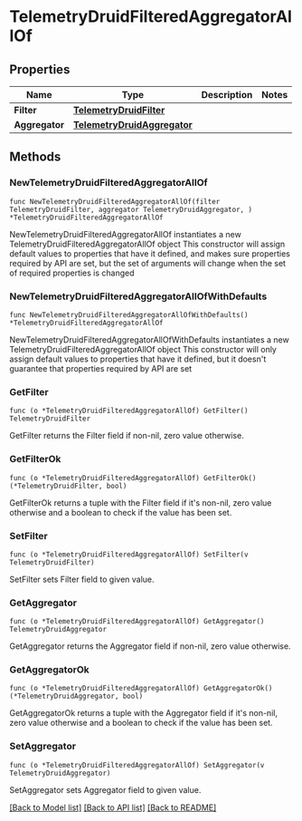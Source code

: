 # TelemetryDruidFilteredAggregatorAllOf

## Properties

Name | Type | Description | Notes
------------ | ------------- | ------------- | -------------
**Filter** | [**TelemetryDruidFilter**](TelemetryDruidFilter.md) |  | 
**Aggregator** | [**TelemetryDruidAggregator**](TelemetryDruidAggregator.md) |  | 

## Methods

### NewTelemetryDruidFilteredAggregatorAllOf

`func NewTelemetryDruidFilteredAggregatorAllOf(filter TelemetryDruidFilter, aggregator TelemetryDruidAggregator, ) *TelemetryDruidFilteredAggregatorAllOf`

NewTelemetryDruidFilteredAggregatorAllOf instantiates a new TelemetryDruidFilteredAggregatorAllOf object
This constructor will assign default values to properties that have it defined,
and makes sure properties required by API are set, but the set of arguments
will change when the set of required properties is changed

### NewTelemetryDruidFilteredAggregatorAllOfWithDefaults

`func NewTelemetryDruidFilteredAggregatorAllOfWithDefaults() *TelemetryDruidFilteredAggregatorAllOf`

NewTelemetryDruidFilteredAggregatorAllOfWithDefaults instantiates a new TelemetryDruidFilteredAggregatorAllOf object
This constructor will only assign default values to properties that have it defined,
but it doesn't guarantee that properties required by API are set

### GetFilter

`func (o *TelemetryDruidFilteredAggregatorAllOf) GetFilter() TelemetryDruidFilter`

GetFilter returns the Filter field if non-nil, zero value otherwise.

### GetFilterOk

`func (o *TelemetryDruidFilteredAggregatorAllOf) GetFilterOk() (*TelemetryDruidFilter, bool)`

GetFilterOk returns a tuple with the Filter field if it's non-nil, zero value otherwise
and a boolean to check if the value has been set.

### SetFilter

`func (o *TelemetryDruidFilteredAggregatorAllOf) SetFilter(v TelemetryDruidFilter)`

SetFilter sets Filter field to given value.


### GetAggregator

`func (o *TelemetryDruidFilteredAggregatorAllOf) GetAggregator() TelemetryDruidAggregator`

GetAggregator returns the Aggregator field if non-nil, zero value otherwise.

### GetAggregatorOk

`func (o *TelemetryDruidFilteredAggregatorAllOf) GetAggregatorOk() (*TelemetryDruidAggregator, bool)`

GetAggregatorOk returns a tuple with the Aggregator field if it's non-nil, zero value otherwise
and a boolean to check if the value has been set.

### SetAggregator

`func (o *TelemetryDruidFilteredAggregatorAllOf) SetAggregator(v TelemetryDruidAggregator)`

SetAggregator sets Aggregator field to given value.



[[Back to Model list]](../README.md#documentation-for-models) [[Back to API list]](../README.md#documentation-for-api-endpoints) [[Back to README]](../README.md)


